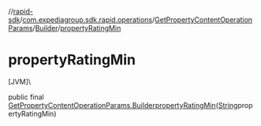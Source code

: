 //[rapid-sdk](../../../../index.md)/[com.expediagroup.sdk.rapid.operations](../../index.md)/[GetPropertyContentOperationParams](../index.md)/[Builder](index.md)/[propertyRatingMin](property-rating-min.md)

# propertyRatingMin

[JVM]\

public final [GetPropertyContentOperationParams.Builder](index.md)[propertyRatingMin](property-rating-min.md)([String](https://docs.oracle.com/javase/8/docs/api/java/lang/String.html)propertyRatingMin)
